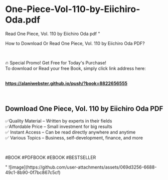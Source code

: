 # One-Piece-Vol-110-by-Eiichiro-Oda.pdf
Read One Piece, Vol. 110 by Eiichiro Oda pdf
"<p>How to Download Or Read One Piece, Vol. 110 by Eiichiro Oda PDF?</p>
<p>&nbsp;</p>
<p>&#128293;  Special Promo! Get Free for Today's Purchase!<br />To download or Read your free Book, simply click link address here:&nbsp;<br />&nbsp;</p>
<p><a href=""https://alaniwebster.github.io/push/?book=8822656555""><strong>https://alaniwebster.github.io/push/?book=8822656555</strong></a></p>
<p>&nbsp;</p>
<h2>Download One Piece, Vol. 110 by Eiichiro Oda PDF</h2>
<p>&#x2705;Quality Material &ndash; Written by experts in their fields<br />&#x2705;Affordable Price &ndash; Small investment for big results<br />&#x2705; Instant Access &ndash; Can be read directly anywhere and anytime<br />&#x2705; Various Topics &ndash; Business, self-development, finance, and more</p>
<p>&nbsp;</p>
<p>#BOOK #PDFBOOK #EBOOK #BESTSELLER</p>
"
![image](https://github.com/user-attachments/assets/069d3256-6688-49c1-8b90-0f7bc867c5cf)
